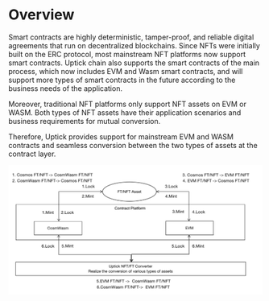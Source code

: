 # Overview

Smart contracts are highly deterministic, tamper-proof, and reliable digital agreements that run on decentralized blockchains. Since NFTs were initially built on the ERC protocol, most mainstream NFT platforms now support smart contracts. Uptick chain also supports the smart contracts of the main process, which now includes EVM and Wasm smart contracts, and will support more types of smart contracts in the future according to the business needs of the application.

Moreover, traditional NFT platforms only support NFT assets on EVM or WASM. Both types of NFT assets have their application scenarios and business requirements for mutual conversion.

Therefore, Uptick provides support for mainstream EVM and WASM contracts and seamless conversion between the two types of assets at the contract layer.

<img src="MajorSmartContract.png" alt="drawing" width="800"/>

